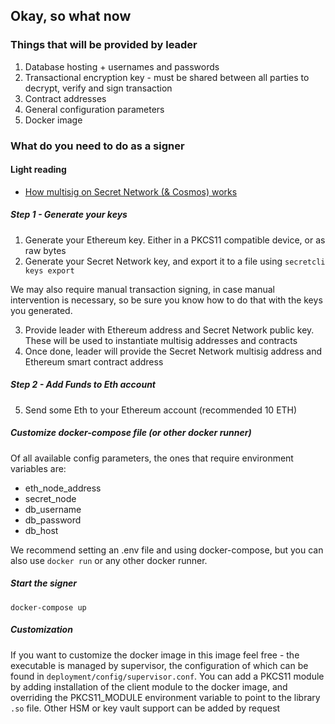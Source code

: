 ## Okay, so what now

### Things that will be provided by leader

1. Database hosting + usernames and passwords
2. Transactional encryption key - must be shared between all parties to decrypt, verify and sign transaction
3. Contract addresses
4. General configuration parameters
5. Docker image

### What do you need to do as a signer

#### Light reading

* [How multisig on Secret Network (& Cosmos) works](https://hub.cosmos.network/master/resources/gaiacli.html)

##### Step 1 - Generate your keys
1. Generate your Ethereum key. Either in a PKCS11 compatible device, or as raw bytes
2. Generate your Secret Network key, and export it to a file using `secretcli keys export`

We may also require manual transaction signing, in case manual intervention is necessary, 
so be sure you know how to do that with the keys you generated.

3. Provide leader with Ethereum address and Secret Network public key. These will be used to instantiate multisig addresses and contracts
4. Once done, leader will provide the Secret Network multisig address and Ethereum smart contract address

##### Step 2 - Add Funds to Eth account
5. Send some Eth to your Ethereum account (recommended 10 ETH)

##### Customize docker-compose file (or other docker runner)

Of all available config parameters, the ones that require environment variables are:

* eth_node_address
* secret_node
* db_username
* db_password
* db_host

We recommend setting an .env file and using docker-compose, but you can also use `docker run` or any other
docker runner.

##### Start the signer

`docker-compose up`

##### Customization

If you want to customize the docker image in this image feel free - the executable is managed by supervisor, the configuration
of which can be found in `deployment/config/supervisor.conf`.
You can add a PKCS11 module by adding installation of the client module to the docker image, and
overriding the PKCS11_MODULE environment variable to point to the library `.so` file. Other HSM or key vault support can be added by request 
